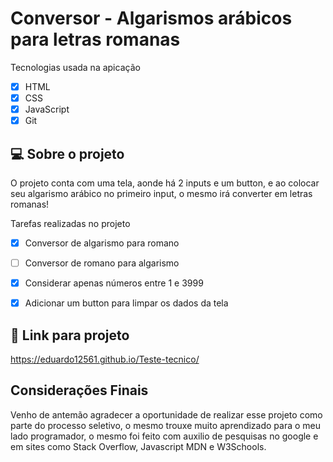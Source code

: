 # Conversor - Algarismos arábicos para letras romanas

Tecnologias usada na apicação
- [x] HTML
- [x] CSS
- [x] JavaScript
- [x] Git

## 💻 Sobre o projeto

O projeto conta com uma tela, aonde há 2 inputs e um button, e ao colocar seu algarismo arábico no primeiro input, o mesmo irá converter em letras romanas!

Tarefas realizadas no projeto
- [x] Conversor de algarismo para romano
- [ ] Conversor de romano para algarismo
- [x] Considerar apenas números entre 1 e 3999
- [x] Adicionar um button para limpar os dados da tela


## 🚀 Link para projeto
 https://eduardo12561.github.io/Teste-tecnico/

## Considerações Finais
Venho de antemão agradecer a oportunidade de realizar esse projeto como parte do processo seletivo, o mesmo trouxe muito aprendizado para o meu lado programador, o mesmo foi feito com auxilio de pesquisas no google e em sites como Stack Overflow, Javascript MDN e W3Schools.
